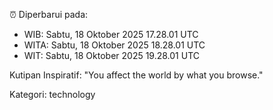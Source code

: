 ⏰ Diperbarui pada:
- WIB: Sabtu, 18 Oktober 2025 17.28.01 UTC
- WITA: Sabtu, 18 Oktober 2025 18.28.01 UTC
- WIT: Sabtu, 18 Oktober 2025 19.28.01 UTC

Kutipan Inspiratif:
"You affect the world by what you browse."


Kategori: technology

